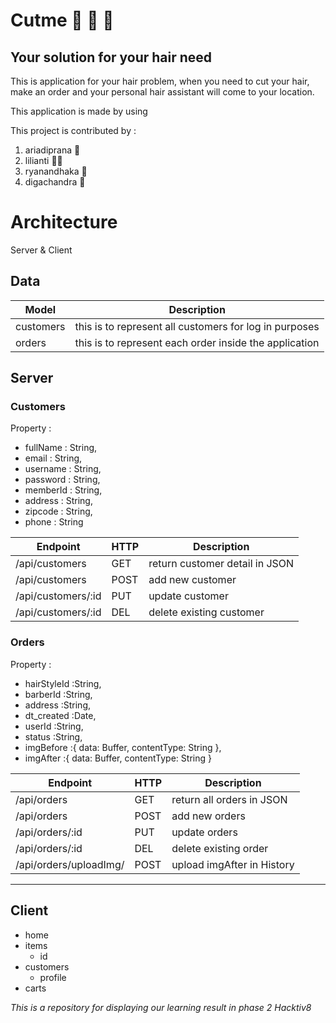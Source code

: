 # Cutme :barber: :barber: :barber:

## Your solution for your hair need
This is application for your hair problem, when you need to cut your hair, make an order and your personal hair assistant will come to your location.

This application is made by using

This project is contributed by :
1. ariadiprana :construction_worker:
2. lilianti :ok_woman:
3. ryanandhaka :boy:
4. digachandra :bow:

# Architecture

Server & Client

## Data

| Model | Description
|------|----
| customers | this is to represent all customers for log in purposes
| orders | this is to represent each order inside the application



## Server

### Customers

Property :

- fullName    : String,
- email       : String,
- username    : String,
- password    : String,
- memberId    : String,
- address     : String,
- zipcode     : String,
- phone       : String

| Endpoint|HTTP|Description
|--------|----|-----------
| /api/customers|GET|return customer detail in JSON
| /api/customers|POST| add new customer
| /api/customers/:id|PUT|update customer
| /api/customers/:id|DEL|delete existing customer

### Orders

Property :

- hairStyleId     :String,
- barberId        :String,
- address         :String,
- dt_created      :Date,
- userId          :String,
- status          :String,
- imgBefore       :{ data: Buffer, contentType: String },
- imgAfter        :{ data: Buffer, contentType: String }


|Endpoint|HTTP|Description
|--------|----|-----------
|/api/orders|GET|return all orders in JSON
|/api/orders|POST|add new orders
|/api/orders/:id|PUT|update orders
|/api/orders/:id|DEL|delete existing order
|/api/orders/uploadImg/|POST|upload imgAfter in History

- - -

## Client

- home
- items
  - id
- customers
  - profile
- carts


*This is a repository for displaying our learning result in phase 2 Hacktiv8*
